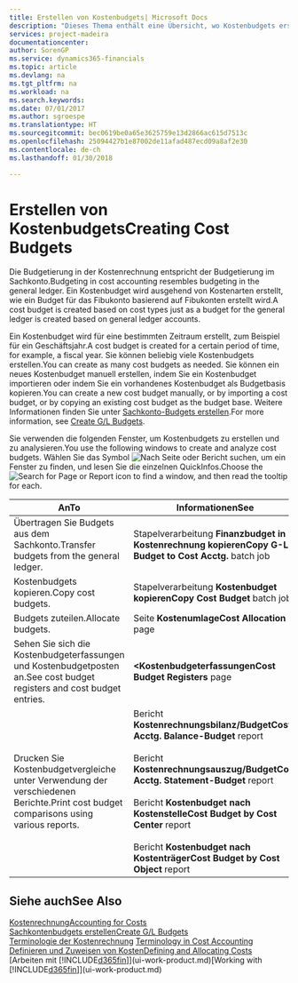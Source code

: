 ```yaml
---
title: Erstellen von Kostenbudgets| Microsoft Docs
description: "Dieses Thema enthält eine Übersicht, wo Kostenbudgets erstellt und analysiert werden."
services: project-madeira
documentationcenter: 
author: SorenGP
ms.service: dynamics365-financials
ms.topic: article
ms.devlang: na
ms.tgt_pltfrm: na
ms.workload: na
ms.search.keywords: 
ms.date: 07/01/2017
ms.author: sgroespe
ms.translationtype: HT
ms.sourcegitcommit: bec0619be0a65e3625759e13d2866ac615d7513c
ms.openlocfilehash: 25094427b1e87002de11afad487ecd09a8af2e30
ms.contentlocale: de-ch
ms.lasthandoff: 01/30/2018

---
```

# <a name="creating-cost-budgets"></a><span data-ttu-id="96ead-103">Erstellen von Kostenbudgets</span><span class="sxs-lookup"><span data-stu-id="96ead-103">Creating Cost Budgets</span></span>
<span data-ttu-id="96ead-104">Die Budgetierung in der Kostenrechnung entspricht der Budgetierung im Sachkonto.</span><span class="sxs-lookup"><span data-stu-id="96ead-104">Budgeting in cost accounting resembles budgeting in the general ledger.</span></span> <span data-ttu-id="96ead-105">Ein Kostenbudget wird ausgehend von Kostenarten erstellt, wie ein Budget für das Fibukonto basierend auf Fibukonten erstellt wird.</span><span class="sxs-lookup"><span data-stu-id="96ead-105">A cost budget is created based on cost types just as a budget for the general ledger is created based on general ledger accounts.</span></span>  

<span data-ttu-id="96ead-106">Ein Kostenbudget wird für eine bestimmten Zeitraum erstellt, zum Beispiel für ein Geschäftsjahr.</span><span class="sxs-lookup"><span data-stu-id="96ead-106">A cost budget is created for a certain period of time, for example, a fiscal year.</span></span> <span data-ttu-id="96ead-107">Sie können beliebig viele Kostenbudgets erstellen.</span><span class="sxs-lookup"><span data-stu-id="96ead-107">You can create as many cost budgets as needed.</span></span> <span data-ttu-id="96ead-108">Sie können ein neues Kostenbudget manuell erstellen, indem Sie ein Kostenbudget importieren oder indem Sie ein vorhandenes Kostenbudget als Budgetbasis kopieren.</span><span class="sxs-lookup"><span data-stu-id="96ead-108">You can create a new cost budget manually, or by importing a cost budget, or by copying an existing cost budget as the budget base.</span></span> <span data-ttu-id="96ead-109">Weitere Informationen finden Sie unter [Sachkonto-Budgets erstellen](finance-how-create-budgets.md).</span><span class="sxs-lookup"><span data-stu-id="96ead-109">For more information, see [Create G/L Budgets](finance-how-create-budgets.md).</span></span>

<span data-ttu-id="96ead-110">Sie verwenden die folgenden Fenster, um Kostenbudgets zu erstellen und zu analysieren.</span><span class="sxs-lookup"><span data-stu-id="96ead-110">You use the following windows to create and analyze cost budgets.</span></span> <span data-ttu-id="96ead-111">Wählen Sie das Symbol ![Nach Seite oder Bericht suchen](media/ui-search/search_small.png "Seiten- oder Berichtssymbol suchen"), um ein Fenster zu finden, und lesen Sie die einzelnen QuickInfos.</span><span class="sxs-lookup"><span data-stu-id="96ead-111">Choose the ![Search for Page or Report](media/ui-search/search_small.png "Search for Page or Report icon") icon to find a window, and then read the tooltip for each.</span></span>

|<span data-ttu-id="96ead-112">An</span><span class="sxs-lookup"><span data-stu-id="96ead-112">To</span></span>|<span data-ttu-id="96ead-113">Informationen</span><span class="sxs-lookup"><span data-stu-id="96ead-113">See</span></span>|  
|--------|---------|  
|<span data-ttu-id="96ead-114">Übertragen Sie Budgets aus dem Sachkonto.</span><span class="sxs-lookup"><span data-stu-id="96ead-114">Transfer budgets from the general ledger.</span></span>|<span data-ttu-id="96ead-115">Stapelverarbeitung **Finanzbudget in Kostenrechnung kopieren**</span><span class="sxs-lookup"><span data-stu-id="96ead-115">**Copy G-L Budget to Cost Acctg.** batch job</span></span>|  
|<span data-ttu-id="96ead-116">Kostenbudgets kopieren.</span><span class="sxs-lookup"><span data-stu-id="96ead-116">Copy cost budgets.</span></span>|<span data-ttu-id="96ead-117">Stapelverarbeitung **Kostenbudget kopieren**</span><span class="sxs-lookup"><span data-stu-id="96ead-117">**Copy Cost Budget** batch job</span></span>|  
|<span data-ttu-id="96ead-118">Budgets zuteilen.</span><span class="sxs-lookup"><span data-stu-id="96ead-118">Allocate budgets.</span></span>|<span data-ttu-id="96ead-119">Seite **Kostenumlage**</span><span class="sxs-lookup"><span data-stu-id="96ead-119">**Cost Allocation** page</span></span>|  
|<span data-ttu-id="96ead-120">Sehen Sie sich die Kostenbudgeterfassungen und Kostenbudgetposten an.</span><span class="sxs-lookup"><span data-stu-id="96ead-120">See cost budget registers and cost budget entries.</span></span>|<span data-ttu-id="96ead-121">**<Kostenbudgeterfassungen**</span><span class="sxs-lookup"><span data-stu-id="96ead-121">**Cost Budget Registers** page</span></span>|  
|<span data-ttu-id="96ead-122">Drucken Sie Kostenbudgetvergleiche unter Verwendung der verschiedenen Berichte.</span><span class="sxs-lookup"><span data-stu-id="96ead-122">Print cost budget comparisons using various reports.</span></span>|<span data-ttu-id="96ead-123">Bericht **Kostenrechnungsbilanz/Budget**</span><span class="sxs-lookup"><span data-stu-id="96ead-123">**Cost Acctg. Balance-Budget** report</span></span><br /><br /> <span data-ttu-id="96ead-124">Bericht **Kostenrechnungsauszug/Budget**</span><span class="sxs-lookup"><span data-stu-id="96ead-124">**Cost Acctg. Statement-Budget** report</span></span><br /><br /> <span data-ttu-id="96ead-125">Bericht **Kostenbudget nach Kostenstelle**</span><span class="sxs-lookup"><span data-stu-id="96ead-125">**Cost Budget by Cost Center** report</span></span><br /><br /> <span data-ttu-id="96ead-126">Bericht **Kostenbudget nach Kostenträger**</span><span class="sxs-lookup"><span data-stu-id="96ead-126">**Cost Budget by Cost Object** report</span></span>|  

## <a name="see-also"></a><span data-ttu-id="96ead-127">Siehe auch</span><span class="sxs-lookup"><span data-stu-id="96ead-127">See Also</span></span>  
[<span data-ttu-id="96ead-128">Kostenrechnung</span><span class="sxs-lookup"><span data-stu-id="96ead-128">Accounting for Costs</span></span>](finance-manage-cost-accounting.md)  
[<span data-ttu-id="96ead-129">Sachkontenbudgets erstellen</span><span class="sxs-lookup"><span data-stu-id="96ead-129">Create G/L Budgets</span></span>](finance-how-create-budgets.md)  
<span data-ttu-id="96ead-130">[Terminologie der Kostenrechnung](finance-terminology-in-cost-accounting.md) </span><span class="sxs-lookup"><span data-stu-id="96ead-130">[Terminology in Cost Accounting](finance-terminology-in-cost-accounting.md) </span></span>  
[<span data-ttu-id="96ead-131">Definieren und Zuweisen von Kosten</span><span class="sxs-lookup"><span data-stu-id="96ead-131">Defining and Allocating Costs</span></span>](finance-define-and-allocate-costs.md)  
<span data-ttu-id="96ead-132">[Arbeiten mit [!INCLUDE[d365fin](includes/d365fin_md.md)]](ui-work-product.md)</span><span class="sxs-lookup"><span data-stu-id="96ead-132">[Working with [!INCLUDE[d365fin](includes/d365fin_md.md)]](ui-work-product.md)</span></span>

